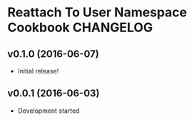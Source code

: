 Reattach To User Namespace Cookbook CHANGELOG
=============================================

v0.1.0 (2016-06-07)
-------------------
- Initial release!

v0.0.1 (2016-06-03)
-------------------
- Development started
